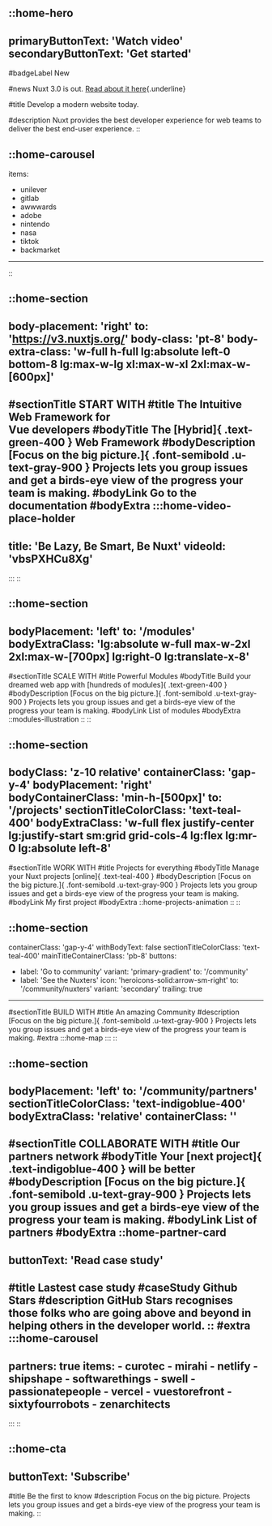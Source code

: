 ::home-hero
---
primaryButtonText: 'Watch video'
secondaryButtonText: 'Get started'
---

#badgeLabel
New

#news
Nuxt 3.0 is out. [Read about it here](https://v3.nuxtjs.org/){.underline}

#title
Develop a modern website today.

#description
Nuxt provides the best developer experience for web teams to deliver the best end-user experience.
::

::home-carousel
---
items:
  - unilever
  - gitlab
  - awwwards
  - adobe
  - nintendo
  - nasa
  - tiktok
  - backmarket
---
::

::home-section
---
body-placement: 'right'
to: 'https://v3.nuxtjs.org/'
body-class: 'pt-8'
body-extra-class: 'w-full h-full lg:absolute left-0 bottom-8 lg:max-w-lg xl:max-w-xl 2xl:max-w-[600px]'
---
#sectionTitle
START WITH
#title
<span id="smooth">The Intuitive Web Framework for</br> Vue developers</span>
#bodyTitle
The [Hybrid]{ .text-green-400 } Web Framework
#bodyDescription
[Focus on the big picture.]{ .font-semibold .u-text-gray-900 } Projects lets you group issues and get a birds-eye view of the progress your team is making.
#bodyLink
Go to the documentation
#bodyExtra
  :::home-video-place-holder
  ---
  title: 'Be Lazy, Be Smart, Be Nuxt'
  videoId: 'vbsPXHCu8Xg'
  ---
  :::
::

::home-section
---
bodyPlacement: 'left'
to: '/modules'
bodyExtraClass: 'lg:absolute w-full max-w-2xl 2xl:max-w-[700px] lg:right-0 lg:translate-x-8'
---
#sectionTitle
SCALE WITH
#title
Powerful Modules
#bodyTitle
Build your dreamed web app with [hundreds of modules]{ .text-green-400 }
#bodyDescription
[Focus on the big picture.]{ .font-semibold .u-text-gray-900 } Projects lets you group issues and get a birds-eye view of the progress your team is making.
#bodyLink
List of modules
#bodyExtra
  ::modules-illustration
  ::
::

::home-section
---
bodyClass: 'z-10 relative'
containerClass: 'gap-y-4'
bodyPlacement: 'right'
bodyContainerClass: 'min-h-[500px]'
to: '/projects'
sectionTitleColorClass: 'text-teal-400'
bodyExtraClass: 'w-full flex justify-center lg:justify-start sm:grid grid-cols-4 lg:flex lg:mr-0 lg:absolute left-8'
---
#sectionTitle
WORK WITH
#title
Projects for everything
#bodyTitle
Manage your Nuxt projects [online]{ .text-teal-400 }
#bodyDescription
[Focus on the big picture.]{ .font-semibold .u-text-gray-900 } Projects lets you group issues and get a birds-eye view of the progress your team is making.
#bodyLink
My first project
#bodyExtra
  ::home-projects-animation
  ::
::

::home-section
---
containerClass: 'gap-y-4'
withBodyText: false
sectionTitleColorClass: 'text-teal-400'
mainTitleContainerClass: 'pb-8'
buttons:
  - label: 'Go to community'
    variant: 'primary-gradient'
    to: '/community'
  - label: 'See the Nuxters'
    icon: 'heroicons-solid:arrow-sm-right'
    to: '/community/nuxters'
    variant: 'secondary'
    trailing: true
---
#sectionTitle
BUILD WITH
#title
An amazing Community
#description
[Focus on the big picture.]{ .font-semibold .u-text-gray-900 } Projects lets you group issues and get a birds-eye view of the progress your team is making.
#extra
  :::home-map
  :::
::

::home-section
---
bodyPlacement: 'left'
to: '/community/partners'
sectionTitleColorClass: 'text-indigoblue-400'
bodyExtraClass: 'relative'
containerClass: ''
---
#sectionTitle
COLLABORATE WITH
#title
Our partners network
#bodyTitle
Your [next project]{ .text-indigoblue-400 } will be better
#bodyDescription
[Focus on the big picture.]{ .font-semibold .u-text-gray-900 } Projects lets you group issues and get a birds-eye view of the progress your team is making.
#bodyLink
List of partners
#bodyExtra
::home-partner-card
---
buttonText: 'Read case study'
---
#title
Lastest case study
#caseStudy
Github Stars
#description
GitHub Stars recognises those folks who are going above and beyond in helping others in the developer world.
::
#extra
  :::home-carousel
  ---
  partners: true
  items:
    - curotec
    - mirahi
    - netlify
    - shipshape
    - softwarethings
    - swell
    - passionatepeople
    - vercel
    - vuestorefront
    - sixtyfourrobots
    - zenarchitects
  ---
  :::
::

::home-cta
---
buttonText: 'Subscribe'
---
#title
Be the first to know
#description
Focus on the big picture. Projects lets you group issues and get a birds-eye view of the progress your team is making.
::
